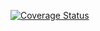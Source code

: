 [![Coverage Status](https://coveralls.io/repos/github/brotherlogic/wink2rpc/badge.svg?branch=master)](https://coveralls.io/github/brotherlogic/wink2rpc?branch=master)